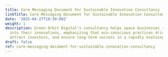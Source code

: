 ```yaml
---
title: Core Messaging Document For Sustainable Innovation Consultancy
linkTitle: Core Messaging Document for Sustainable Innovation Consultancy
date: '2025-04-27T19:30:00Z'
weight: 1
description: Green Orbit Digital's consultancy helps space businesses integrate sustainability
  into their innovations, emphasizing that eco-conscious practices drive efficiency,
  attract investors, and ensure long-term success in a rapidly evolving industry.
draft: false
ref: core-messaging-document-for-sustainable-innovation-consultancy
---
```


